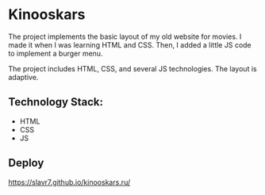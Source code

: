# Kinooskars

The project implements the basic layout of my old website for movies. I made it when I was learning HTML and CSS. Then, I added a little JS code to implement a burger menu.

The project includes HTML, CSS, and several JS technologies. The layout is adaptive.

## Technology Stack:

- HTML
- CSS
- JS

## Deploy

https://slavr7.github.io/kinooskars.ru/
